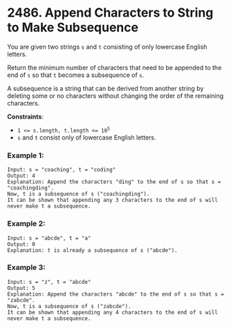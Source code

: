 # 2486. Append Characters to String to Make Subsequence

You are given two strings `s` and `t` consisting of only lowercase English letters.

Return the minimum number of characters that need to be appended to the end of `s` so that `t` becomes a subsequence of `s`.

A subsequence is a string that can be derived from another string by deleting some or no characters without changing the order of the remaining characters.

**Constraints**:
- <code>1 <= s.length, t.length <= 10<sup>5</sup></code>
- `s` and `t` consist only of lowercase English letters.

### Example 1:
```
Input: s = "coaching", t = "coding"
Output: 4
Explanation: Append the characters "ding" to the end of s so that s = "coachingding".
Now, t is a subsequence of s ("coachingding").
It can be shown that appending any 3 characters to the end of s will never make t a subsequence.
```

### Example 2:
```
Input: s = "abcde", t = "a"
Output: 0
Explanation: t is already a subsequence of s ("abcde").
```

### Example 3:
```
Input: s = "z", t = "abcde"
Output: 5
Explanation: Append the characters "abcde" to the end of s so that s = "zabcde".
Now, t is a subsequence of s ("zabcde").
It can be shown that appending any 4 characters to the end of s will never make t a subsequence.
```
